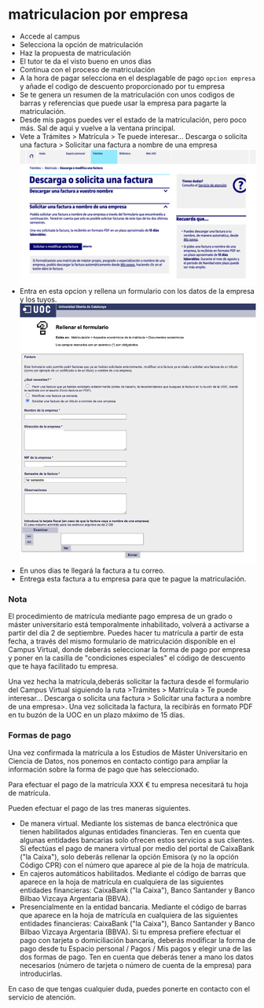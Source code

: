 # matriculacion por empresa 

- Accede al campus
- Selecciona la opción de matriculación
- Haz la propuesta de matriculación
- El tutor te da el visto bueno en unos dias
- Continua con el proceso de matriculación
- A la hora de pagar selecciona en el desplagable de pago `opcion empresa` y añade el codigo de descuento proporcionado por tu empresa
- Se te genera un resumen de la matriculación con unos codigos de barras y referencias que puede usar la empresa para pagarte la matriculación.
- Desde mis pagos puedes ver el estado de la matriculación, pero poco más. Sal de aqui y vuelve a la ventana principal.
- Vete a Trámites > Matrícula > Te puede interesar... Descarga o solicita una factura > Solicitar una factura a nombre de una empresa
![descarga_una_factura.jpg](_img/descarga_una_factura.jpg)
- Entra en esta opcion y rellena un formulario con los datos de la empresa y los tuyos.
![solicitar_factura.png](_img/solicitar_factura.png)
- En unos dias te llegará la factura a tu correo.
- Entrega esta factura a tu empresa para que te pague la matriculación.

### Nota

El procedimiento de matrícula mediante pago empresa de un grado o máster universitario está temporalmente inhabilitado, volverá a activarse a partir del día 2 de septiembre. Puedes hacer tu matrícula a partir de esta fecha, a través del mismo formulario de matriculación disponible en el Campus Virtual, donde deberás seleccionar la forma de pago por empresa y poner en la casilla de "condiciones especiales" el código de descuento que te haya facilitado tu empresa.

Una vez hecha la matrícula,deberás solicitar la factura desde el formulario del Campus Virtual siguiendo la ruta >Trámites > Matrícula > Te puede interesar... Descarga o solicita una factura > Solicitar una factura a nombre de una empresa>. Una vez solicitada la factura, la recibirás en formato PDF en tu buzón de la UOC en un plazo máximo de 15 días.

### Formas de pago

Una vez confirmada la matrícula a los Estudios de Máster Universitario en Ciencia de Datos, nos ponemos en contacto contigo para ampliar la información sobre la forma de pago que has seleccionado.

Para efectuar el pago de la matrícula XXX € tu empresa necesitará tu hoja de matrícula.

Pueden efectuar el pago de las tres maneras siguientes.

- De manera virtual. Mediante los sistemas de banca electrónica que tienen habilitados algunas entidades financieras. Ten en cuenta que algunas entidades bancarias solo ofrecen estos servicios a sus clientes. Si efectúas el pago de manera virtual por medio del portal de CaixaBank ("la Caixa"), solo deberás rellenar la opción Emisora (y no la opción Código CPR) con el número que aparece al pie de la hoja de matrícula.
- En cajeros automáticos habilitados. Mediante el código de barras que aparece en la hoja de matrícula en cualquiera de las siguientes entidades financieras: CaixaBank ("la Caixa"), Banco Santander y Banco Bilbao Vizcaya Argentaria (BBVA).
- Presencialmente en la entidad bancaria. Mediante el código de barras que aparece en la hoja de matrícula en cualquiera de las siguientes entidades financieras: CaixaBank ("la Caixa"), Banco Santander y Banco Bilbao Vizcaya Argentaria (BBVA).
  Si tu empresa prefiere efectuar el pago con tarjeta o domiciliación bancaria, deberás modificar la forma de pago desde tu Espacio personal / Pagos / Mis pagos y elegir una de las dos formas de pago. Ten en cuenta que deberás tener a mano los datos necesarios (número de tarjeta o número de cuenta de la empresa) para introducirlas.

En caso de que tengas cualquier duda, puedes ponerte en contacto con el servicio de atención.



